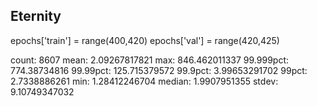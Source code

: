 ## Eternity

   epochs['train'] = range(400,420)
   epochs['val'] = range(420,425)

   count: 8607
   mean: 2.09267817821
   max: 846.462011337
   99.999pct: 774.38734816
   99.99pct: 125.715379572
   99.9pct: 3.99653291702
   99pct: 2.7338886261
   min: 1.28412246704
   median: 1.9907951355
   stdev: 9.10749347032

## 
